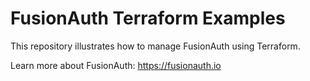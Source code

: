 # FusionAuth Terraform Examples

This repository illustrates how to manage FusionAuth using Terraform.

Learn more about FusionAuth: https://fusionauth.io
